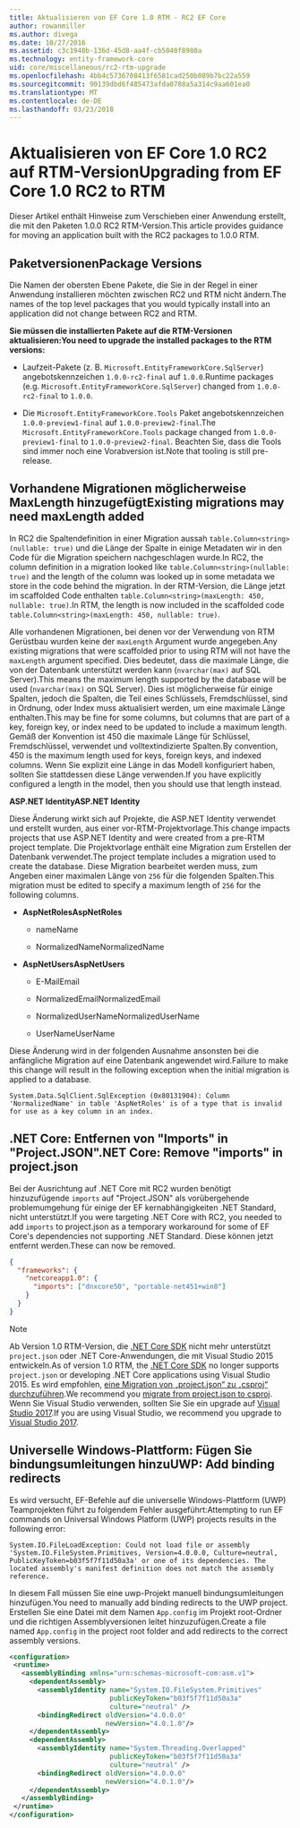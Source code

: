 ```yaml
---
title: Aktualisieren von EF Core 1.0 RTM - RC2 EF Core
author: rowanmiller
ms.author: divega
ms.date: 10/27/2016
ms.assetid: c3c1940b-136d-45d8-aa4f-cb5040f8980a
ms.technology: entity-framework-core
uid: core/miscellaneous/rc2-rtm-upgrade
ms.openlocfilehash: 4bb4c5736708413f6581cad250b089b7bc22a559
ms.sourcegitcommit: 90139dbd6f485473afda0788a5a314c9aa601ea0
ms.translationtype: MT
ms.contentlocale: de-DE
ms.lasthandoff: 03/23/2018
---
```

# <a name="upgrading-from-ef-core-10-rc2-to-rtm"></a><span data-ttu-id="0b862-102">Aktualisieren von EF Core 1.0 RC2 auf RTM-Version</span><span class="sxs-lookup"><span data-stu-id="0b862-102">Upgrading from EF Core 1.0 RC2 to RTM</span></span>

<span data-ttu-id="0b862-103">Dieser Artikel enthält Hinweise zum Verschieben einer Anwendung erstellt, die mit den Paketen 1.0.0 RC2 RTM-Version.</span><span class="sxs-lookup"><span data-stu-id="0b862-103">This article provides guidance for moving an application built with the RC2 packages to 1.0.0 RTM.</span></span>

## <a name="package-versions"></a><span data-ttu-id="0b862-104">Paketversionen</span><span class="sxs-lookup"><span data-stu-id="0b862-104">Package Versions</span></span>

<span data-ttu-id="0b862-105">Die Namen der obersten Ebene Pakete, die Sie in der Regel in einer Anwendung installieren möchten zwischen RC2 und RTM nicht ändern.</span><span class="sxs-lookup"><span data-stu-id="0b862-105">The names of the top level packages that you would typically install into an application did not change between RC2 and RTM.</span></span>

<span data-ttu-id="0b862-106">**Sie müssen die installierten Pakete auf die RTM-Versionen aktualisieren:**</span><span class="sxs-lookup"><span data-stu-id="0b862-106">**You need to upgrade the installed packages to the RTM versions:**</span></span>

* <span data-ttu-id="0b862-107">Laufzeit-Pakete (z. B. `Microsoft.EntityFrameworkCore.SqlServer`) angebotskennzeichen `1.0.0-rc2-final` auf `1.0.0`.</span><span class="sxs-lookup"><span data-stu-id="0b862-107">Runtime packages (e.g. `Microsoft.EntityFrameworkCore.SqlServer`) changed from `1.0.0-rc2-final` to `1.0.0`.</span></span>

* <span data-ttu-id="0b862-108">Die `Microsoft.EntityFrameworkCore.Tools` Paket angebotskennzeichen `1.0.0-preview1-final` auf `1.0.0-preview2-final`.</span><span class="sxs-lookup"><span data-stu-id="0b862-108">The `Microsoft.EntityFrameworkCore.Tools` package changed from `1.0.0-preview1-final` to `1.0.0-preview2-final`.</span></span> <span data-ttu-id="0b862-109">Beachten Sie, dass die Tools sind immer noch eine Vorabversion ist.</span><span class="sxs-lookup"><span data-stu-id="0b862-109">Note that tooling is still pre-release.</span></span>

## <a name="existing-migrations-may-need-maxlength-added"></a><span data-ttu-id="0b862-110">Vorhandene Migrationen möglicherweise MaxLength hinzugefügt</span><span class="sxs-lookup"><span data-stu-id="0b862-110">Existing migrations may need maxLength added</span></span>

<span data-ttu-id="0b862-111">In RC2 die Spaltendefinition in einer Migration aussah `table.Column<string>(nullable: true)` und die Länge der Spalte in einige Metadaten wir in den Code für die Migration speichern nachgeschlagen wurde.</span><span class="sxs-lookup"><span data-stu-id="0b862-111">In RC2, the column definition in a migration looked like `table.Column<string>(nullable: true)` and the length of the column was looked up in some metadata we store in the code behind the migration.</span></span> <span data-ttu-id="0b862-112">In der RTM-Version, die Länge jetzt im scaffolded Code enthalten `table.Column<string>(maxLength: 450, nullable: true)`.</span><span class="sxs-lookup"><span data-stu-id="0b862-112">In RTM, the length is now included in the scaffolded code `table.Column<string>(maxLength: 450, nullable: true)`.</span></span>

<span data-ttu-id="0b862-113">Alle vorhandenen Migrationen, bei denen vor der Verwendung von RTM Gerüstbau wurden keine der `maxLength` Argument wurde angegeben.</span><span class="sxs-lookup"><span data-stu-id="0b862-113">Any existing migrations that were scaffolded prior to using RTM will not have the `maxLength` argument specified.</span></span> <span data-ttu-id="0b862-114">Dies bedeutet, dass die maximale Länge, die von der Datenbank unterstützt werden kann (`nvarchar(max)` auf SQL Server).</span><span class="sxs-lookup"><span data-stu-id="0b862-114">This means the maximum length supported by the database will be used (`nvarchar(max)` on SQL Server).</span></span> <span data-ttu-id="0b862-115">Dies ist möglicherweise für einige Spalten, jedoch die Spalten, die Teil eines Schlüssels, Fremdschlüssel, sind in Ordnung, oder Index muss aktualisiert werden, um eine maximale Länge enthalten.</span><span class="sxs-lookup"><span data-stu-id="0b862-115">This may be fine for some columns, but columns that are part of a key, foreign key, or index need to be updated to include a maximum length.</span></span> <span data-ttu-id="0b862-116">Gemäß der Konvention ist 450 die maximale Länge für Schlüssel, Fremdschlüssel, verwendet und volltextindizierte Spalten.</span><span class="sxs-lookup"><span data-stu-id="0b862-116">By convention, 450 is the maximum length used for keys, foreign keys, and indexed columns.</span></span> <span data-ttu-id="0b862-117">Wenn Sie explizit eine Länge in das Modell konfiguriert haben, sollten Sie stattdessen diese Länge verwenden.</span><span class="sxs-lookup"><span data-stu-id="0b862-117">If you have explicitly configured a length in the model, then you should use that length instead.</span></span>

<span data-ttu-id="0b862-118">**ASP.NET Identity**</span><span class="sxs-lookup"><span data-stu-id="0b862-118">**ASP.NET Identity**</span></span>

<span data-ttu-id="0b862-119">Diese Änderung wirkt sich auf Projekte, die ASP.NET Identity verwendet und erstellt wurden, aus einer vor-RTM-Projektvorlage.</span><span class="sxs-lookup"><span data-stu-id="0b862-119">This change impacts projects that use ASP.NET Identity and were created from a pre-RTM project template.</span></span> <span data-ttu-id="0b862-120">Die Projektvorlage enthält eine Migration zum Erstellen der Datenbank verwendet.</span><span class="sxs-lookup"><span data-stu-id="0b862-120">The project template includes a migration used to create the database.</span></span> <span data-ttu-id="0b862-121">Diese Migration bearbeitet werden muss, zum Angeben einer maximalen Länge von `256` für die folgenden Spalten.</span><span class="sxs-lookup"><span data-stu-id="0b862-121">This migration must be edited to specify a maximum length of `256` for the following columns.</span></span>

*  <span data-ttu-id="0b862-122">**AspNetRoles**</span><span class="sxs-lookup"><span data-stu-id="0b862-122">**AspNetRoles**</span></span>

    * <span data-ttu-id="0b862-123">name</span><span class="sxs-lookup"><span data-stu-id="0b862-123">Name</span></span>

    * <span data-ttu-id="0b862-124">NormalizedName</span><span class="sxs-lookup"><span data-stu-id="0b862-124">NormalizedName</span></span>

*  <span data-ttu-id="0b862-125">**AspNetUsers**</span><span class="sxs-lookup"><span data-stu-id="0b862-125">**AspNetUsers**</span></span>

   * <span data-ttu-id="0b862-126">E-Mail</span><span class="sxs-lookup"><span data-stu-id="0b862-126">Email</span></span>

   * <span data-ttu-id="0b862-127">NormalizedEmail</span><span class="sxs-lookup"><span data-stu-id="0b862-127">NormalizedEmail</span></span>

   * <span data-ttu-id="0b862-128">NormalizedUserName</span><span class="sxs-lookup"><span data-stu-id="0b862-128">NormalizedUserName</span></span>

   * <span data-ttu-id="0b862-129">UserName</span><span class="sxs-lookup"><span data-stu-id="0b862-129">UserName</span></span>

<span data-ttu-id="0b862-130">Diese Änderung wird in der folgenden Ausnahme ansonsten bei die anfängliche Migration auf eine Datenbank angewendet wird.</span><span class="sxs-lookup"><span data-stu-id="0b862-130">Failure to make this change will result in the following exception when the initial migration is applied to a database.</span></span>

    System.Data.SqlClient.SqlException (0x80131904): Column 'NormalizedName' in table 'AspNetRoles' is of a type that is invalid for use as a key column in an index.

## <a name="net-core-remove-imports-in-projectjson"></a><span data-ttu-id="0b862-131">.NET Core: Entfernen von "Imports" in "Project.JSON"</span><span class="sxs-lookup"><span data-stu-id="0b862-131">.NET Core: Remove "imports" in project.json</span></span>

<span data-ttu-id="0b862-132">Bei der Ausrichtung auf .NET Core mit RC2 wurden benötigt hinzuzufügende `imports` auf "Project.JSON" als vorübergehende problemumgehung für einige der EF kernabhängigkeiten .NET Standard, nicht unterstützt.</span><span class="sxs-lookup"><span data-stu-id="0b862-132">If you were targeting .NET Core with RC2, you needed to add `imports` to project.json as a temporary workaround for some of EF Core's dependencies not supporting .NET Standard.</span></span> <span data-ttu-id="0b862-133">Diese können jetzt entfernt werden.</span><span class="sxs-lookup"><span data-stu-id="0b862-133">These can now be removed.</span></span>

``` json
{
  "frameworks": {
    "netcoreapp1.0": {
      "imports": ["dnxcore50", "portable-net451+win8"]
    }
  }
}
```

> [!NOTE]  
> <span data-ttu-id="0b862-134">Ab Version 1.0 RTM-Version, die [.NET Core SDK](https://www.microsoft.com/net/download/core) nicht mehr unterstützt `project.json` oder .NET Core-Anwendungen, die mit Visual Studio 2015 entwickeln.</span><span class="sxs-lookup"><span data-stu-id="0b862-134">As of version 1.0 RTM, the [.NET Core SDK](https://www.microsoft.com/net/download/core) no longer supports `project.json` or developing .NET Core applications using Visual Studio 2015.</span></span> <span data-ttu-id="0b862-135">Es wird empfohlen, [eine Migration von „project.json“ zu „csproj“ durchzuführen](https://docs.microsoft.com/dotnet/articles/core/migration/).</span><span class="sxs-lookup"><span data-stu-id="0b862-135">We recommend you [migrate from project.json to csproj](https://docs.microsoft.com/dotnet/articles/core/migration/).</span></span> <span data-ttu-id="0b862-136">Wenn Sie Visual Studio verwenden, sollten Sie Sie ein upgrade auf [Visual Studio 2017](https://www.visualstudio.com/downloads/).</span><span class="sxs-lookup"><span data-stu-id="0b862-136">If you are using Visual Studio, we recommend you upgrade to [Visual Studio 2017](https://www.visualstudio.com/downloads/).</span></span>

## <a name="uwp-add-binding-redirects"></a><span data-ttu-id="0b862-137">Universelle Windows-Plattform: Fügen Sie bindungsumleitungen hinzu</span><span class="sxs-lookup"><span data-stu-id="0b862-137">UWP: Add binding redirects</span></span>

<span data-ttu-id="0b862-138">Es wird versucht, EF-Befehle auf die universelle Windows-Plattform (UWP) Teamprojekten führt zu folgendem Fehler ausgeführt:</span><span class="sxs-lookup"><span data-stu-id="0b862-138">Attempting to run EF commands on Universal Windows Platform (UWP) projects results in the following error:</span></span>

    System.IO.FileLoadException: Could not load file or assembly 'System.IO.FileSystem.Primitives, Version=4.0.0.0, Culture=neutral, PublicKeyToken=b03f5f7f11d50a3a' or one of its dependencies. The located assembly's manifest definition does not match the assembly reference.

<span data-ttu-id="0b862-139">In diesem Fall müssen Sie eine uwp-Projekt manuell bindungsumleitungen hinzufügen.</span><span class="sxs-lookup"><span data-stu-id="0b862-139">You need to manually add binding redirects to the UWP project.</span></span> <span data-ttu-id="0b862-140">Erstellen Sie eine Datei mit dem Namen `App.config` im Projekt root-Ordner und die richtigen Assemblyversionen leitet hinzuzufügen.</span><span class="sxs-lookup"><span data-stu-id="0b862-140">Create a file named `App.config` in the project root folder and add redirects to the correct assembly versions.</span></span>

``` xml
<configuration>
 <runtime>
   <assemblyBinding xmlns="urn:schemas-microsoft-com:asm.v1">
     <dependentAssembly>
       <assemblyIdentity name="System.IO.FileSystem.Primitives"
                         publicKeyToken="b03f5f7f11d50a3a"
                         culture="neutral" />
       <bindingRedirect oldVersion="4.0.0.0"
                        newVersion="4.0.1.0"/>
     </dependentAssembly>
     <dependentAssembly>
       <assemblyIdentity name="System.Threading.Overlapped"
                         publicKeyToken="b03f5f7f11d50a3a"
                         culture="neutral" />
       <bindingRedirect oldVersion="4.0.0.0"
                        newVersion="4.0.1.0"/>
     </dependentAssembly>
   </assemblyBinding>
 </runtime>
</configuration>
```
